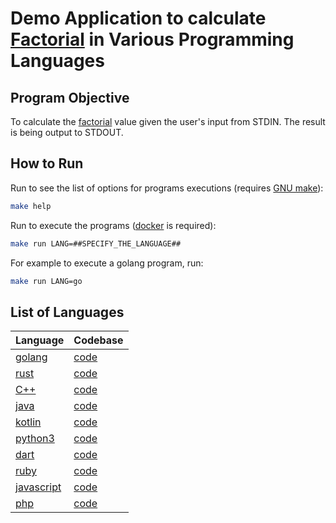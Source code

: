 # Demo Application to calculate [Factorial](https://en.wikipedia.org/wiki/Factorial) in Various Programming Languages

## Program Objective

To calculate the [factorial](https://en.wikipedia.org/wiki/Factorial) value given the user's input from STDIN. The result is being output to STDOUT.

## How to Run

Run to see the list of options for programs executions (requires [GNU make](https://www.gnu.org/software/make/)):

```bash
make help
```

Run to execute the programs ([docker](https://www.docker.com/) is required):

```bash
make run LANG=##SPECIFY_THE_LANGUAGE##
```

For example to execute a golang program, run:

```bash
make run LANG=go
```

## List of Languages

|Language|Codebase|
|-|-|
|[golang](https://golang.org/)|[code](./go/main.go)|
|[rust](https://www.rust-lang.org/)|[code](./rust/main.rs)|
|[C++](https://www.cplusplus.com/)|[code](./cpp/main.cpp)|
|[java](https://www.java.com/)|[code](./java/main.java)|
|[kotlin](https://kotlinlang.org/)|[code](./kotlin/main.kt)|
|[python3](https://www.python.org/)|[code](./py/main.py)|
|[dart](https://dart.dev/)|[code](./dart/main.dart)|
|[ruby](https://www.ruby-lang.org/en/)|[code](./ruby/main.rb)|
|[javascript](https://www.javascript.com/)|[code](./js/main.js)|
|[php](https://www.php.net/)|[code](./php/main.php)|
